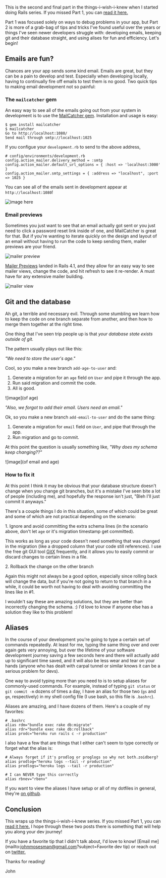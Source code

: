This is the second and final part in the things-i-wish-i-knew when I started doing Rails series. If you missed Part 1, you can [read it here.](http://johnmosesman.com/things-i-wish-i-knew-when-i-started-debugging-rails/)

Part 1 was focused solely on ways to debug problems in your app, but Part 2 is more of a grab-bag of tips and tricks I've found useful over the years or things I've seen newer developers struggle with: developing emails, keeping git and their database straight, and using alises for fun and efficiency. Let's begin!

## Emails are fun?

Chances are your app sends some kind email. Emails are great, but they can be a pain to develop and test. Especially when developing locally, having to continually fire off emails to test them is no good. Two quick tips to making email development not so painful:

### The `mailcatcher` gem

An easy way to see all of the emails going out from your system in development is to use the [MailCatcher gem](https://mailcatcher.me/). Installation and usage is easy:

```
$ gem install mailcatcher
$ mailcatcher
Go to http://localhost:1080/
Send mail through smtp://localhost:1025
```

If you configue your `development.rb` to send to the above address,

```
# config/environments/development.rb
config.action_mailer.delivery_method = :smtp                                   
config.action_mailer.default_url_options = { :host => 'localhost:3000' }       
config.action_mailer.smtp_settings = { :address => "localhost", :port => 1025 }
```

You can see all of the emails sent in development appear at `http://localhost:1080`!

![image here]()

### Email previews

Sometimes you just want to see that an email actually got sent or you just need to click a password reset link inside of one, and MailCatcher is great for that. But if you're wanting to iterate quickly on the design and layout of an email without having to run the code to keep sending them, mailer previews are your friend.

![mailer preview]()

[Mailer Previews](http://guides.rubyonrails.org/action_mailer_basics.html#previewing-emails) landed in Rails 4.1, and they allow for an easy way to see mailer views, change the code, and 
hit refresh to see it re-render. A must have for any extensive mailer building.

![mailer view]()

## Git and the database

Ah git, a terrible and necessary evil. Through some stumbling we learn how to keep the code on one branch separate from another, and then how to merge them together at the right time.

One thing that I've seen trip people up is that _your database state exists outside of git._

The pattern usually plays out like this:

_"We need to store the user's age."_

Cool, so you make a new branch `add-age-to-user` and:

1. Generate a migration for an `age` field on `User` and pipe it through the app.
2. Run said migration and commit the code.
3. All is good.

![image](of age)

_"Also, we forgot to add their email. Users need an email."_

Ok, so you make a new branch `add-email-to-user` and do the same thing:

1. Generate a migration for `email` field on `User`, and pipe that through the app.
2. Run migration and go to commit.

At this point the question is usually something like, _"Why does my schema keep changing??"_

![image](of email and age)

### How to fix it

At this point I think it may be obvious that your database structure doesn't change when you change git branches, but it's a mistake I've seen bite a lot of people (including me), and hopefully the response isn't just, "Bleh I'll just commit it anyways."

There's a couple things I do in this situation, some of which could be great and some of which are not practical depending on the scenario:

1\. Ignore and avoid committing the extra schema lines (in the scenario above, don't let `age` or it's migration timestamp get committed).

This works as long as your code doesn't need something that was changed in the migration (like a dropped column that your code still references). I use the free git GUI tool [GitX](http://gitx.frim.nl/) frequently, and it allows you to easily commit or discard changes to certain lines in a file.

2\. Rollback the change on the other branch

Again this might not always be a good option, especially since rolling back will change the data, but if you're not going to return to that branch in a while, it could be worth not having to deal with avoiding committing the lines like in #1.

I wouldn't say these are amazing solutions, but they are better than incorrectly changing the schema. :) I'd love to know if anyone else has a solution they like to this problem! 

## Aliases

In the course of your development you're going to type a certain set of commands repeatedly. At least for me, typing the same thing over and over again gets very annoying, but over the lifetime of your software development journey saving a few seconds here and there will actually add up to significant time saved, and it will also be less wear and tear on your hands (anyone who has dealt with carpal tunnel or similar knows it can be a serious problem for devs).

One way to avoid typing more than you need to is to setup aliases for commonly-used commands. For example, instead of typing `git status` or `git commit -m` dozens of times a day, I have an alias for those two (`gs` and `gm`, respectively) in my shell config file (I use bash, so this file is `.bashrc`).

Aliases are amazing, and I have dozens of them. Here's a couple of my favorites:

```
# .bashrc
alias rdm="bundle exec rake db:migrate"
alias rdr="bundle exec rake db:rollback"
alias prodc="heroku run rails c -r production"
```

I also have a few that are things that I either can't seem to type correctly or forget what the alias is:

```
# Always forget if it's prodlog or proglogs so why not both.zoidberg?
alias prodlog="heroku logs --tail -r production"
alias prodlogs="heroku logs --tail -r production"

# I can NEVER type this correctly
alias rbnev="rbenv"
```

If you want to view the aliases I have setup or all of my dotfiles in general, they're [on github](https://github.com/johnmosesman/dotfiles/blob/master/bashrc).

## Conclusion

This wraps up the things-i-wish-i-knew series. If you missed Part 1, you can [read it here.](http://johnmosesman.com/things-i-wish-i-knew-when-i-started-debugging-rails/) I hope through these two posts there is something that will help you along your dev journey!

If you have a favorite tip that I didn't talk about, I'd love to know! [Email me](mailto:johnmosesman@gmail.com?subject=Favorite dev tip) or reach out on [twitter.](https://twitter.com/johnmosesman)

Thanks for reading! 

John